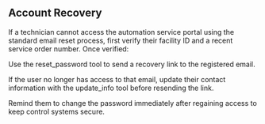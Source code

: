 ## Account Recovery

If a technician cannot access the automation service portal using the standard email reset process, first verify their facility ID and a recent service order number. Once verified:

Use the reset_password tool to send a recovery link to the registered email.

If the user no longer has access to that email, update their contact information with the update_info tool before resending the link.

Remind them to change the password immediately after regaining access to keep control systems secure.
